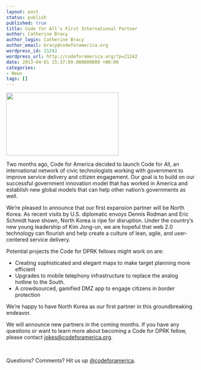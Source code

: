 ```yaml
---
layout: post
status: publish
published: true
title: Code for All's First International Partner
author: Catherine Bracy
author_login: Catherine Bracy
author_email: bracy@codeforamerica.org
wordpress_id: 21242
wordpress_url: http://codeforamerica.org/?p=21242
date: 2013-04-01 15:37:09.000000000 +00:00
categories:
- News
tags: []
---
```

<p dir="ltr"><a href="http://codeforamerica.org/wp-content/uploads/2013/04/North-Korea-maps.jpg"><img class="size-medium wp-image-21245 alignleft" title="North Korea maps" src="http://codeforamerica.org/wp-content/uploads/2013/04/North-Korea-maps-300x168.jpg" alt="" width="300" height="168" /></a></p>
<p dir="ltr">Two months ago, Code for America decided to launch Code for All, an international network of civic technologists working with government to improve service delivery and citizen engagement. Our goal is to build on our successful government innovation model that has worked in America and establish new global models that can help other nation’s governments as well.</p>
<p dir="ltr">We’re pleased to announce that our first expansion partner will be North Korea. As recent visits by U.S. diplomatic envoys Dennis Rodman and Eric Schmidt have shown, North Korea is ripe for disruption. Under the country’s new young leadership of Kim Jong-un, we are hopeful that web 2.0 technology can flourish and help create a culture of lean, agile, and user-centered service delivery.</p>
<p dir="ltr">Potential projects the Code for DPRK fellows might work on are:</p>

<ul>
	<li>Creating sophisticated and elegant maps to make target planning more efficient</li>
	<li>Upgrades to mobile telephony infrastructure to replace the analog hotline to the South.</li>
	<li>A crowdsourced, gamified DMZ app to engage citizens in border protection</li>
</ul>
We’re happy to have North Korea as our first partner in this groundbreaking endeavor.

We will announce new partners in the coming months. If you have any questions or want to learn more about becoming a Code for DPRK fellow, please contact jokes@codeforamerica.org.

&nbsp;

Questions? Comments? Hit us up <a href="http://twitter.com/codeforamerica" target="_blank">@codeforamerica</a>.
